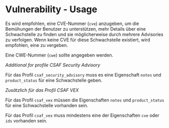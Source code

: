 # Vulnerability - Usage

Es wird empfohlen, eine CVE-Nummer (`cve`) anzugeben, um die Bemühungen der Benutzer zu unterstützen, mehr Details über eine Schwachstelle zu finden und sie möglicherweise durch mehrere Advisories zu verfolgen.
Wenn keine CVE für diese Schwachstelle existiert, wird empfohlen, eine zu vergeben.

Eine CWE-Nummer (`cwe`) sollte angegeben werden.

_Additional for profile CSAF Security Advisory_

Für das Profil `csaf_security_advisory` muss es eine Eigenschaft `notes` und `product_status` für eine Schwachstelle geben.

_Zusätzlich für das Profil CSAF VEX_

Für das Profil `csaf_vex` müssen die Eigenschaften `notes` und `product_status` für eine Schwachstelle vorhanden sein.

Für das Profil `csaf_vex` muss mindestens eine der Eigenschaften `cve` oder `ids` vorhanden sein.
